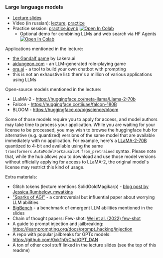 ### Large language models


- [Lecture slides](https://drive.google.com/file/d/1IOx71suOn8uF_AbNrPhQxjnNNA5UGQY1/view?usp=share_link) 
- Video (in russian): [lecture](https://disk.yandex.ru/i/O1oEoThF0h02GA), [practice](https://disk.yandex.ru/d/A-giSxCD1ydPzA)
- Practice session: [practice.ipynb](./practice.ipynb) [![Open In Colab](https://colab.research.google.com/assets/colab-badge.svg)](https://colab.research.google.com/github/yandexdataschool/nlp_course/blob/2024/week06_llm/practice.ipynb)
  - Optional demo for combining LLMs and web search via HF Agents [![Open In Colab](https://colab.research.google.com/assets/colab-badge.svg)](https://colab.research.google.com/github/yandexdataschool/nlp_course/blob/2024/week06_llm/demo_agents.ipynb)


Applications mentioned in the lecture:
- [the Gandalf game](https://gandalf.lakera.ai/) by Lakera.ai
- [aidungeon.com](https://play.aidungeon.com/) - an LLM-generated role-playing game
- [ora.ai](https://ora.ai) - a tool to build your own chatbot with prompting
- this is not an exhaustive list: there's a million of various applications using LLMs

Open-source models mentioned in the lecture:
- LLaMA-2 - https://huggingface.co/meta-llama/Llama-2-70b
- Falcon - https://huggingface.co/tiiuae/falcon-180B
- BLOOM - https://huggingface.co/bigscience/bloom

Some of those models require you to apply for access, and model authors may take time to process your application. While you are waiting for your license to be processed, you may wish to browse the huggingface hub for alternative (e.g. quantized) versions of the same model that are available immediately with no application. For example, here's a [LLaMA-2-70B](https://huggingface.co/TheBloke/Llama-2-70B-Chat-GPTQ) quantized to 4-bit and available using the same `transformers.AutoModelForCausalLM.from_pretrained` syntax. Please note that, while the hub allows you to download and use those model versions without officially applying for access to LLaMA-2, the original model's license may restrict this kind of usage.


Extra materials:
- Glitch tokens (lecture mentions SolidGoldMagikarp) - [blog post by Jessica Rumbelow, mwatkins](https://www.lesswrong.com/posts/aPeJE8bSo6rAFoLqg/solidgoldmagikarp-plus-prompt-generation)
- ["Sparks of AGI"](https://arxiv.org/abs/2303.12712) - a controversial but influential paper about worrying LLM abilities
- [BigBench](https://github.com/google/BIG-bench) - a benchmark of emergent LLM abilities mentioned in the slides
- Chain of thought papers: Few-shot: [Wei et al. (2022) few-shot](https://arxiv.org/abs/2201.11903)
- A guide to prompt injection and jailbreaking: https://learnprompting.org/docs/prompt_hacking/injection
- A repo with popular jailbreaks for GPTx models: https://github.com/0xk1h0/ChatGPT_DAN
- A ton of other cool stuff linked in the lecture slides (see the top of this readme)

